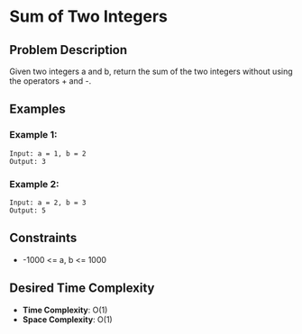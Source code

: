 # Sum of Two Integers

## Problem Description

Given two integers a and b, return the sum of the two integers without using the operators + and -.

## Examples

### Example 1:

```
Input: a = 1, b = 2
Output: 3
```

### Example 2:

```
Input: a = 2, b = 3
Output: 5
```

## Constraints

- -1000 <= a, b <= 1000

## Desired Time Complexity

- **Time Complexity**: O(1)
- **Space Complexity**: O(1)

